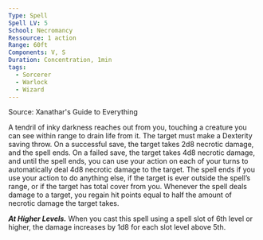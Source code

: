 ```yaml
---
Type: Spell
Spell LV: 5
School: Necromancy
Ressource: 1 action
Range: 60ft
Components: V, S
Duration: Concentration, 1min
tags:
  - Sorcerer
  - Warlock
  - Wizard
---
```

Source: Xanathar's Guide to Everything

A tendril of inky darkness reaches out from you, touching a creature you can see within range to drain life from it. The target must make a Dexterity saving throw. On a successful save, the target takes 2d8 necrotic damage, and the spell ends. On a failed save, the target takes 4d8 necrotic damage, and until the spell ends, you can use your action on each of your turns to automatically deal 4d8 necrotic damage to the target. The spell ends if you use your action to do anything else, if the target is ever outside the spell’s range, or if the target has total cover from you. Whenever the spell deals damage to a target, you regain hit points equal to half the amount of necrotic damage the target takes.

**_At Higher Levels._** When you cast this spell using a spell slot of 6th level or higher, the damage increases by 1d8 for each slot level above 5th.